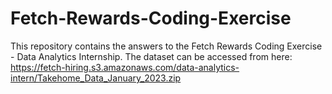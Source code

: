 # Fetch-Rewards-Coding-Exercise
This repository contains the answers to the Fetch Rewards Coding Exercise - Data Analytics Internship.
The dataset can be accessed from here: https://fetch-hiring.s3.amazonaws.com/data-analytics-intern/Takehome_Data_January_2023.zip
